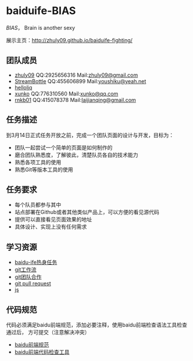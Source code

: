# baiduife-BIAS

*BIAS*， Brain is another sexy

展示主页：<http://zhuly09.github.io/baiduife-fighting/>

## 团队成员

- [zhuly09](https://github.com/zhuly09) QQ:2925656316 Mail:zhuly09@gmail.com
- [StreamBottle](https://github.com/StreamBottle) QQ:455606899 Mail:youshiku@yeah.net
- [helloljq](https://github.com/helloljq)
- [xunko](https://github.com/xunko) QQ:776310560 Mail:xunko@qq.com
- [rnkb01](https://github.com/rnkb01) QQ:415078378 Mail:laijianqing@gmail.com

## 任务描述

到3月14日正式任务开放之前，完成一个团队页面的设计与开发，目标为：

- 团队一起尝试一个简单的页面是如何制作的
- 磨合团队熟悉度，了解彼此，清楚队员各自的技术能力
- 熟悉各项工具的使用
- 熟悉Git等版本工具的使用

## 任务要求

- 每个队员都参与其中
- 站点部署在Github或者其他类似产品上，可以方便的看见源代码
- 提供可以直接看见页面效果的地址
- 具体设计、实现上没有任何需求

## 学习资源
- [baidu-ife热身任务](http://ife.baidu.com/static/warmup.html)
- [git工作流](https://github.com/xirong/my-git/blob/master/git-workflow-tutorial.md)
- [git团队合作](http://xiaocong.github.io/blog/2013/03/20/team-collaboration-with-github/)
- [git pull request](http://www.worldhello.net/gotgithub/04-work-with-others/010-fork-and-pull.html)
- [js](http://javascript.ruanyifeng.com)

## 代码规范

代码必须满足baidu前端规范，添加必要注释，使用baidu前端检查语法工具检查通过后，
方可提交（注意解决冲突）

- [baidu前端规范](https://github.com/ecomfe/spec)
- [baidu前端代码检查工具](http://fecs.baidu.com/demo)



